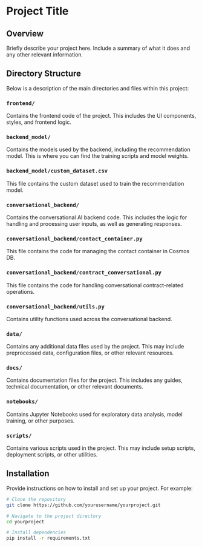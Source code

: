 # Project Title

## Overview
Briefly describe your project here. Include a summary of what it does and any other relevant information.

## Directory Structure

Below is a description of the main directories and files within this project:

### `frontend/`
Contains the frontend code of the project. This includes the UI components, styles, and frontend logic.

### `backend_model/`
Contains the models used by the backend, including the recommendation model. This is where you can find the training scripts and model weights.

### `backend_model/custom_dataset.csv`
This file contains the custom dataset used to train the recommendation model.

### `conversational_backend/`
Contains the conversational AI backend code. This includes the logic for handling and processing user inputs, as well as generating responses.

### `conversational_backend/contact_container.py`
This file contains the code for managing the contact container in Cosmos DB.

### `conversational_backend/contract_conversational.py`
This file contains the code for handling conversational contract-related operations.

### `conversational_backend/utils.py`
Contains utility functions used across the conversational backend.

### `data/`
Contains any additional data files used by the project. This may include preprocessed data, configuration files, or other relevant resources.

### `docs/`
Contains documentation files for the project. This includes any guides, technical documentation, or other relevant documents.

### `notebooks/`
Contains Jupyter Notebooks used for exploratory data analysis, model training, or other purposes.

### `scripts/`
Contains various scripts used in the project. This may include setup scripts, deployment scripts, or other utilities.

## Installation

Provide instructions on how to install and set up your project. For example:

```bash
# Clone the repository
git clone https://github.com/yourusername/yourproject.git

# Navigate to the project directory
cd yourproject

# Install dependencies
pip install -r requirements.txt
